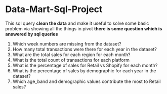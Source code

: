# Data-Mart-Sql-Project
This sql query **clean the data** and make it useful to solve some basic problem via showing all the things in pivot 
**there is some question which is answered by sql queries**
1. Which week numbers are missing from the dataset?
2. How many total transactions were there for each year in the dataset?
3. What are the total sales for each region for each month?
4. What is the total count of transactions for each platform
5. What is the percentage of sales for Retail vs Shopify for each month?
6. What is the percentage of sales by demographic for each year in the dataset?
7. Which age_band and demographic values contribute the most to Retail
sales?
